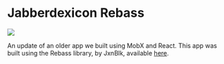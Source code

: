# Jabberdexicon Rebass

![](./jabberdexicon-rebass-example.gif)

An update of an older app we built using MobX and React. This app was built using the Rebass library, by JxnBlk, available [here](http://jxnblk.com/rebass/).
